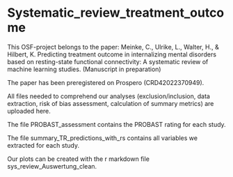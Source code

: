 # Systematic_review_treatment_outcome


This OSF-project belongs to the paper: Meinke, C., Ulrike, L., Walter, H., & Hilbert, K. Predicting treatment outcome in internalizing mental disorders based on resting-state functional connectivity: A systematic review of machine learning studies. (Manuscript in preparation)

The paper has been preregistered on Prospero (CRD42022370949).

All files needed to comprehend our analyses (exclusion/inclusion, data extraction, risk of bias assessment, calculation of summary metrics) are uploaded here.

The file PROBAST_assessment contains the PROBAST rating for each study.

The file summary_TR_predictions_with_rs contains all variables we extracted for each study.

Our plots can be created with the r markdown file sys_review_Auswertung_clean.

